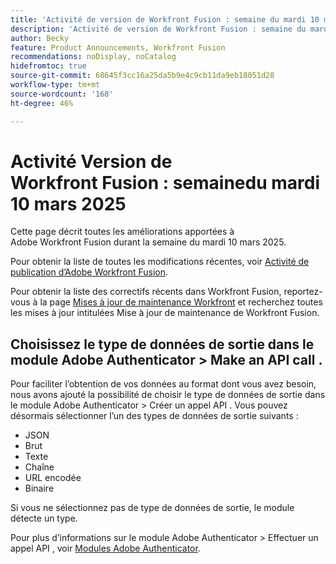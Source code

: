 ```yaml
---
title: 'Activité de version de Workfront Fusion : semaine du mardi 10 mars 2025'
description: 'Activité de version de Workfront Fusion : semaine du mardi 10 mars 2025'
author: Becky
feature: Product Announcements, Workfront Fusion
recommendations: noDisplay, noCatalog
hidefromtoc: true
source-git-commit: 68645f3cc16a25da5b9e4c9cb11da9eb18051d28
workflow-type: tm+mt
source-wordcount: '168'
ht-degree: 46%

---
```


# Activité Version de Workfront Fusion : semainedu mardi 10 mars 2025

Cette page décrit toutes les améliorations apportées à Adobe Workfront Fusion durant la semaine du mardi 10 mars 2025.

Pour obtenir la liste de toutes les modifications récentes, voir [Activité de publication d’Adobe Workfront Fusion](/help/workfront-fusion/fusion-product-releases/fusion-release-activity.md).

Pour obtenir la liste des correctifs récents dans Workfront Fusion, reportez-vous à la page [Mises à jour de maintenance Workfront](https://experienceleague.adobe.com/en/docs/workfront-known-issues/releases/current-updates) et recherchez toutes les mises à jour intitulées Mise à jour de maintenance de Workfront Fusion.


## Choisissez le type de données de sortie dans le module Adobe Authenticator > Make an API call .

Pour faciliter l’obtention de vos données au format dont vous avez besoin, nous avons ajouté la possibilité de choisir le type de données de sortie dans le module Adobe Authenticator > Créer un appel API . Vous pouvez désormais sélectionner l’un des types de données de sortie suivants :

* JSON
* Brut
* Texte
* Chaîne
* URL encodée
* Binaire

Si vous ne sélectionnez pas de type de données de sortie, le module détecte un type.

Pour plus d’informations sur le module Adobe Authenticator > Effectuer un appel API , voir [Modules Adobe Authenticator](/help/workfront-fusion/references/apps-and-modules/adobe-connectors/adobe-authenticator-modules.md).

